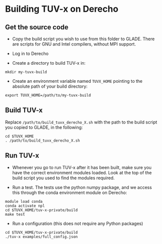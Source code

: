 # Building TUV-x on Derecho 

## Get the source code

- Copy the build script you wish to use from this folder to GLADE.
  There are scripts for GNU and Intel compilers, without MPI support.

- Log in to Derecho

- Create a directory to build TUV-x in:

```
mkdir my-tuvx-build
```

- Create an environment variable named `TUVX_HOME` pointing to the absolute path of your build directory:

```
export TUVX_HOME=/path/to/my-tuvx-build
```

## Build TUV-x

Replace `/path/to/build_tuvx_derecho_X.sh` with the path to the build script you copied to GLADE, in the following:

```
cd $TUVX_HOME
. /path/to/build_tuvx_derecho_X.sh
```

## Run TUV-x
- Whenever you go to run TUV-x after it has been built, make sure you have the correct environment modules loaded.
  Look at the top of the build script you used to find the modules required.

- Run a test. The tests use the python numpy package, and we access this through the conda environment module on Derecho:

```
module load conda
conda activate npl
cd $TUVX_HOME/tuv-x-private/build
make test
```

- Run a configuration (this does not require any Python packages)

```
cd $TUVX_HOME/tuv-x-private/build
./tuv-x examples/full_config.json
```

